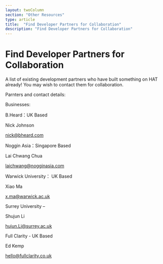 ```yaml
---
layout: twoColumn
section: "Other Resources"
type: article
title:  "Find Developer Partners for Collaboration"
description: "Find Developer Partners for Collaboration"
---
```


# Find Developer Partners for Collaboration

A list of existing development partners who have built something on HAT already! You may wish to contact them for collaboration.


Parnters and contact details:


Businesses: 


B.Heard：UK Based

Nick Johnson

nick@bheard.com


Noggin Asia：Singapore Based

Lai Chwang Chua

laichwang@nogginasia.com



Warwick University： UK Based

Xiao Ma

x.ma@warwick.ac.uk



Surrey University –

Shujun Li

hujun.Li@surrey.ac.uk



Full Clarity - UK Based

Ed Kemp

hello@fullclarity.co.uk
